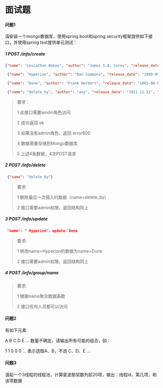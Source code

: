 # 面试题
#### 问题1

 请安装一个mongo数据库，使用spring boot和spring security框架提供如下接口，并使用spring test提供单元测试：

##### 1 POST /info/create

```json
{"name": "Leviathan Wakes", "author": "James S.A. Corey", "release_date": "2011-06-02", "page_count": 561}

 {"name": "Hyperion", "author": "Dan Simmons", "release_date": "1989-05-26", "page_count": 482}

 {"name": "Dune", "author": "Frank Herbert", "release_date": "1965-06-01", "page_count": 604}

 {"name": "delete_by", "author": "any", "release_date": "2011-11-11", "page_count": 1}
```

>  要求：
>
>  1 此接口需要amdin角色访问
>
>  2 成功返回 ok
>
>  3 如果没有admin角色，返回 error600
>
>  4 数据需要存储到Mongo数据库
>
>  5 上述4条数据，4次POST请求

#####  2 POST /info/delete

```json
 {"name": "delete_by"}
```

>  要求:
>
>  1 删除最后一次插入的数据（name=delete_by）
>
>  2 接口需要admin权限，返回结构同上

#####  3 POST /info/update

```json
 "name": " Hyperion"，update：Dune
```

>  要求:
>
>  1 修改name=Hyperion的数据为name=Dune
>
>  2 接口需要admin权限，返回结构同上

#####  4 POST /info/group/name

>  要求:
>
>  1 根据name聚合数据条数
>
>  2 接口任何人员都可以访问

####  问题2

 有如下元素

A B C D E … 数量不确定，请输出所有可能的组合，如：

1 1 0 0 0 … 表示选取A、B，不选 C、D、E …

####  问题3

请起一个3线程的线程池，计算斐波那契数列前20项，输出：线程id，第几项，和该项数据